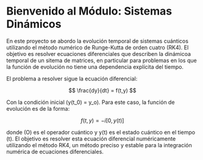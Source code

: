 # Bienvenido al Módulo: Sistemas Dinámicos

En este proyecto se abordo la evolución temporal de sistemas cuánticos utilizando el método numérico de Runge-Kutta de orden cuatro (RK4). El objetivo es resolver ecuaciones diferenciales que describen la dinámicoa temporal de un sitema de matrices, en particular para problemas en los que la función de evolución no tiene una dependencia explícita del tiempo.

El problema a resolver sigue la ecuación diferencial:

$$
\frac{dy}{dt} = f(t,y)
$$

Con la condición inicial \(y(t_0) = y_o\). Para este caso, la función de evolución es de la forma:

$$
f(t, y) = -i[0, y(t)]
$$

donde (O) es el operador cuántico y y(t) es el estado cuántico en el tiempo (t). El objetivo es resolver esta ecuación diferencial numéricamente utilizando el método RK4, un método preciso y estable para la integración numérica de ecuaciones diferenciales.
